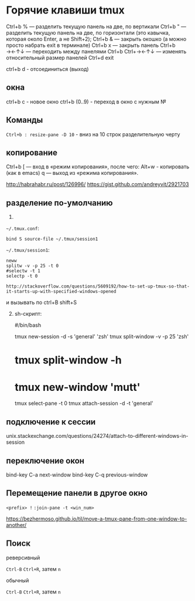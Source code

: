 # Горячие клавиши tmux

Ctrl+b % — разделить текущую панель на две, по вертикали
Ctrl+b " — разделить текущую панель на две, по горизонтали (это кавычка, которая около Enter, а не Shift+2);
Ctrl+b & — закрыть окошко (а можно просто набрать exit в терминале)
Ctrl+b x — закрыть панель
Ctrl+b →←↑↓ — переходить между панелями
Ctrl+b Ctrl+→←↑↓ — изменять относительный размер панелей
Ctrl+d exit

ctrl+b d - отсоединиться (выход)

## окна

ctrl+b c - новое окно
ctrl+b (0..9) - переход в окно с нужным №

## Команды

`Ctrl+b : resize-pane -D 10` - вниз на 10 строк разделительную черту

## копирование

<!--- //Ctrl+b PgUp -->
Ctrl+b [ — вход в «режим копирования», после чего:
Alt+w - копировать (как в emacs)
q — выход из «режима копирования».

http://habrahabr.ru/post/126996/
https://gist.github.com/andreyvit/2921703

## разделение по-умолчанию

1)

`~/.tmux.conf`:

	bind S source-file ~/.tmux/session1

`~/.tmux/session1`:

	neww
	splitw -v -p 25 -t 0
	#selectw -t 1
	selectp -t 0

	http://stackoverflow.com/questions/5609192/how-to-set-up-tmux-so-that-it-starts-up-with-specified-windows-opened

и вызывать по ctrl+B shift+S

2) sh-скрипт:

	#/bin/bash

	tmux new-session -d -s 'general' 'zsh'
	tmux split-window -v -p 25 'zsh'
	# tmux split-window -h
	# tmux new-window 'mutt'
	tmux select-pane -t 0
	tmux attach-session -d -t 'general'

## подключение к сессии

unix.stackexchange.com/questions/24274/attach-to-different-windows-in-session

## переключение окон

bind-key C-a next-window
bind-key C-q previous-window

## Перемещение панели в другое окно

`<prefix> !`
`:join-pane -t <win_num>`

https://bezhermoso.github.io/til/move-a-tmux-pane-from-one-window-to-another/

## Поиск

реверсивный

`Ctrl-B` `Ctrl+R`, затем `n`

обычный

`Ctrl-B` `Ctrl+R`, затем `n`